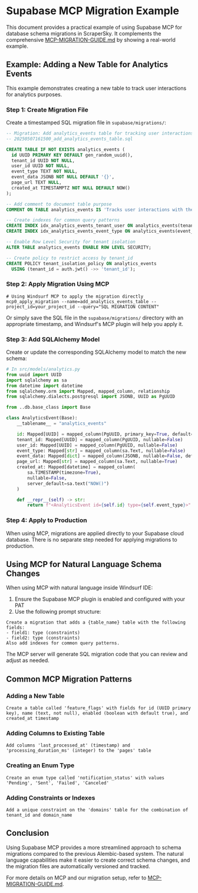 # Supabase MCP Migration Example

This document provides a practical example of using Supabase MCP for database schema migrations in ScraperSky. It complements the comprehensive [MCP-MIGRATION-GUIDE.md](./MCP-MIGRATION-GUIDE.md) by showing a real-world example.

## Example: Adding a New Table for Analytics Events

This example demonstrates creating a new table to track user interactions for analytics purposes.

### Step 1: Create Migration File

Create a timestamped SQL migration file in `supabase/migrations/`:

```sql
-- Migration: Add analytics_events table for tracking user interactions
-- 20250507161500_add_analytics_events_table.sql

CREATE TABLE IF NOT EXISTS analytics_events (
  id UUID PRIMARY KEY DEFAULT gen_random_uuid(),
  tenant_id UUID NOT NULL,
  user_id UUID NOT NULL,
  event_type TEXT NOT NULL,
  event_data JSONB NOT NULL DEFAULT '{}',
  page_url TEXT NULL,
  created_at TIMESTAMPTZ NOT NULL DEFAULT NOW()
);

-- Add comment to document table purpose
COMMENT ON TABLE analytics_events IS 'Tracks user interactions with the system for analytics purposes';

-- Create indexes for common query patterns
CREATE INDEX idx_analytics_events_tenant_user ON analytics_events(tenant_id, user_id);
CREATE INDEX idx_analytics_events_event_type ON analytics_events(event_type);

-- Enable Row Level Security for tenant isolation
ALTER TABLE analytics_events ENABLE ROW LEVEL SECURITY;

-- Create policy to restrict access by tenant_id
CREATE POLICY tenant_isolation_policy ON analytics_events
  USING (tenant_id = auth.jwt() ->> 'tenant_id');
```

### Step 2: Apply Migration Using MCP

```
# Using Windsurf MCP to apply the migration directly
mcp0_apply_migration --name=add_analytics_events_table --project_id=your_project_id --query="SQL MIGRATION CONTENT"
```

Or simply save the SQL file in the `supabase/migrations/` directory with an appropriate timestamp, and Windsurf's MCP plugin will help you apply it.

### Step 3: Add SQLAlchemy Model

Create or update the corresponding SQLAlchemy model to match the new schema:

```python
# In src/models/analytics.py
from uuid import UUID
import sqlalchemy as sa
from datetime import datetime
from sqlalchemy.orm import Mapped, mapped_column, relationship
from sqlalchemy.dialects.postgresql import JSONB, UUID as PgUUID

from ..db.base_class import Base

class AnalyticsEvent(Base):
    __tablename__ = "analytics_events"

    id: Mapped[UUID] = mapped_column(PgUUID, primary_key=True, default=sa.text("gen_random_uuid()"))
    tenant_id: Mapped[UUID] = mapped_column(PgUUID, nullable=False)
    user_id: Mapped[UUID] = mapped_column(PgUUID, nullable=False)
    event_type: Mapped[str] = mapped_column(sa.Text, nullable=False)
    event_data: Mapped[dict] = mapped_column(JSONB, nullable=False, default={})
    page_url: Mapped[str] = mapped_column(sa.Text, nullable=True)
    created_at: Mapped[datetime] = mapped_column(
        sa.TIMESTAMP(timezone=True),
        nullable=False,
        server_default=sa.text("NOW()")
    )

    def __repr__(self) -> str:
        return f"<AnalyticsEvent id={self.id} type={self.event_type}>"
```

### Step 4: Apply to Production

When using MCP, migrations are applied directly to your Supabase cloud database. There is no separate step needed for applying migrations to production.

## Using MCP for Natural Language Schema Changes

When using MCP with natural language inside Windsurf IDE:

1. Ensure the Supabase MCP plugin is enabled and configured with your PAT
2. Use the following prompt structure:

```
Create a migration that adds a {table_name} table with the following fields:
- field1: type (constraints)
- field2: type (constraints)
Also add indexes for common query patterns.
```

The MCP server will generate SQL migration code that you can review and adjust as needed.

## Common MCP Migration Patterns

### Adding a New Table
```
Create a table called 'feature_flags' with fields for id (UUID primary key), name (text, not null), enabled (boolean with default true), and created_at timestamp
```

### Adding Columns to Existing Table
```
Add columns 'last_processed_at' (timestamp) and 'processing_duration_ms' (integer) to the 'pages' table
```

### Creating an Enum Type
```
Create an enum type called 'notification_status' with values 'Pending', 'Sent', 'Failed', 'Canceled'
```

### Adding Constraints or Indexes
```
Add a unique constraint on the 'domains' table for the combination of tenant_id and domain_name
```

## Conclusion

Using Supabase MCP provides a more streamlined approach to schema migrations compared to the previous Alembic-based system. The natural language capabilities make it easier to create correct schema changes, and the migration files are automatically versioned and tracked.

For more details on MCP and our migration setup, refer to [MCP-MIGRATION-GUIDE.md](./MCP-MIGRATION-GUIDE.md).
